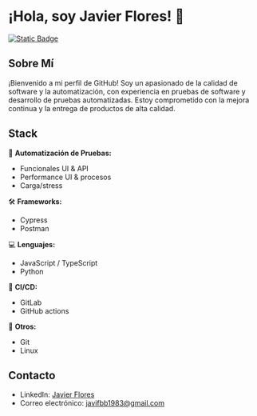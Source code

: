 
# ¡Hola, soy Javier Flores! 👋

[<img alt="Static Badge" src="https://img.shields.io/badge/QA-Automation-blue">](https://www.linkedin.com/in/javier-flores-borrego)

## Sobre Mí
¡Bienvenido a mi perfil de GitHub! Soy un apasionado de la calidad de software y la automatización, con experiencia en pruebas de software y desarrollo de pruebas automatizadas. Estoy comprometido con la mejora continua y la entrega de productos de alta calidad.

## Stack
🤖 **Automatización de Pruebas:**
  - Funcionales UI & API
  - Performance UI & procesos
  - Carga/stress
    
🛠️ **Frameworks:**
  - Cypress
  - Postman
    
💻 **Lenguajes:**
  - JavaScript / TypeScript
  - Python
    
🚀 **CI/CD:** 
  - GitLab
  - GitHub actions
    
🔧 **Otros:** 
  - Git
  - Linux


## Contacto
- LinkedIn: [Javier Flores](https://www.linkedin.com/in/javier-flores-borrego)
- Correo electrónico: [javifbb1983@gmail.com](mailto:javifbb1983@gmail.com)
